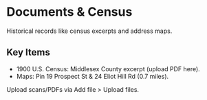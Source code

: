 # Documents & Census

Historical records like census excerpts and address maps.

## Key Items
- 1900 U.S. Census: Middlesex County excerpt (upload PDF here).
- Maps: Pin 19 Prospect St & 24 Eliot Hill Rd (0.7 miles).

Upload scans/PDFs via Add file > Upload files.
